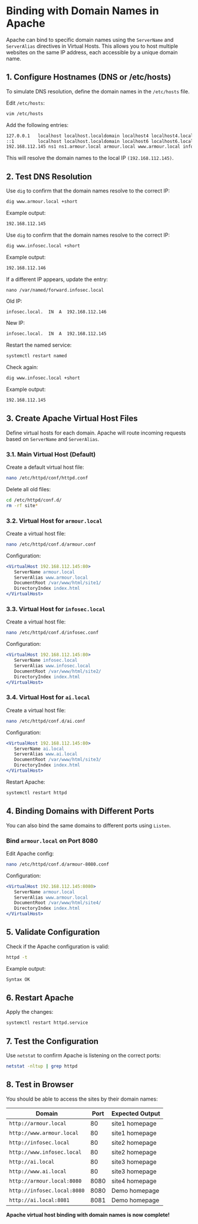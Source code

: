 # Binding with Domain Names in Apache

Apache can bind to specific domain names using the `ServerName` and `ServerAlias` directives in Virtual Hosts. This allows you to host multiple websites on the same IP address, each accessible by a unique domain name.

## 1. Configure Hostnames (DNS or /etc/hosts)
To simulate DNS resolution, define the domain names in the `/etc/hosts` file.

Edit `/etc/hosts`:
```bash
vim /etc/hosts
```
Add the following entries:
```bash
127.0.0.1   localhost localhost.localdomain localhost4 localhost4.localdomain4
::1         localhost localhost.localdomain localhost6 localhost6.localdomain6
192.168.112.145 ns1 ns1.armour.local armour.local www.armour.local infosec.local www.infosec.local ai.local www.ai.local
```
This will resolve the domain names to the local IP `(192.168.112.145)`.

## 2. Test DNS Resolution
Use `dig` to confirm that the domain names resolve to the correct IP:
```bash
dig www.armour.local +short
```
Example output:
```bash
192.168.112.145
```
Use `dig` to confirm that the domain names resolve to the correct IP:

```bash
dig www.infosec.local +short
```
Example output:
```bash
192.168.112.146
```
If a different IP appears, update the entry:

```
nano /var/named/forward.infosec.local
```

Old IP:
```bash
infosec.local.  IN  A  192.168.112.146
```
New IP:
```bash
infosec.local.  IN  A  192.168.112.145
```
Restart the named service:
```bash
systemctl restart named
```
Check again:
```bash
dig www.infosec.local +short
```
Example output:
```bash
192.168.112.145
```

## 3. Create Apache Virtual Host Files
Define virtual hosts for each domain. Apache will route incoming requests based on `ServerName` and `ServerAlias`.

### 3.1. Main Virtual Host (Default)
Create a default virtual host file:
```bash
nano /etc/httpd/conf/httpd.conf
```
Delete all old files:
```bash
cd /etc/httpd/conf.d/
rm -rf site*
```

### 3.2. Virtual Host for `armour.local`
Create a virtual host file:
```bash
nano /etc/httpd/conf.d/armour.conf
```
Configuration:
```apache
<VirtualHost 192.168.112.145:80>
   ServerName armour.local
   ServerAlias www.armour.local
   DocumentRoot /var/www/html/site1/
   DirectoryIndex index.html
</VirtualHost>
```

### 3.3. Virtual Host for `infosec.local`
Create a virtual host file:
```bash
nano /etc/httpd/conf.d/infosec.conf
```
Configuration:
```apache
<VirtualHost 192.168.112.145:80>
   ServerName infosec.local
   ServerAlias www.infosec.local
   DocumentRoot /var/www/html/site2/
   DirectoryIndex index.html
</VirtualHost>
```

### 3.4. Virtual Host for `ai.local`
Create a virtual host file:
```bash
nano /etc/httpd/conf.d/ai.conf
```
Configuration:
```apache
<VirtualHost 192.168.112.145:80>
   ServerName ai.local
   ServerAlias www.ai.local
   DocumentRoot /var/www/html/site3/
   DirectoryIndex index.html
</VirtualHost>
```
Restart Apache:
```bash
systemctl restart httpd
```

## 4. Binding Domains with Different Ports
You can also bind the same domains to different ports using `Listen`.

### Bind `armour.local` on Port 8080
Edit Apache config:
```bash
nano /etc/httpd/conf.d/armour-8080.conf
```
Configuration:
```apache
<VirtualHost 192.168.112.145:8080>
   ServerName armour.local
   ServerAlias www.armour.local
   DocumentRoot /var/www/html/site4/
   DirectoryIndex index.html
</VirtualHost>
```

## 5. Validate Configuration
Check if the Apache configuration is valid:
```bash
httpd -t
```
Example output:
```bash
Syntax OK
```

## 6. Restart Apache
Apply the changes:
```bash
systemctl restart httpd.service
```

## 7. Test the Configuration
Use `netstat` to confirm Apache is listening on the correct ports:
```bash
netstat -nltup | grep httpd
```

## 8. Test in Browser
You should be able to access the sites by their domain names:

| Domain | Port | Expected Output |
|--------|------|----------------|
| `http://armour.local` | 80 | site1 homepage |
| `http://www.armour.local` | 80 | site1 homepage |
| `http://infosec.local` | 80 | site2 homepage |
| `http://www.infosec.local` | 80 | site2 homepage |
| `http://ai.local` | 80 | site3 homepage |
| `http://www.ai.local` | 80 | site3 homepage |
| `http://armour.local:8080` | 8080 | site4 homepage |
| `http://infosec.local:8080` | 8080 | Demo homepage |
| `http://ai.local:8081` | 8081 | Demo homepage |

**Apache virtual host binding with domain names is now complete!**

